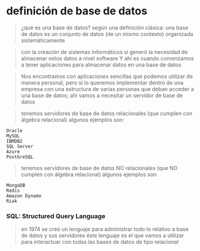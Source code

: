 # definición de base de datos

> ¿qué es una base de datos?
> según una definición clásica: una base de datos es un conjunto de datos (de un mismo contexto) organizada sistemáticamente

> con la creación de sistemas informáticos si generó la necesidad de almacenar estos datos a nivel software
> Y ahí es cuando comenzamos a tener aplicaciones para almacenar datos en una base de datos

> Nos encontramos con aplicaciones sencillas que podemos utilizar de manera personal, pero si lo queremos implementar dentro de una empresa con una estructura de varias personas que deban acceder a una base de datos; ahí vamos a necesitar un servidor de base de datos

> tenemos servidores de base de datos relacionales (que cumplen con álgebra relacional)
> algunos ejemplos son:

    Oracle
    MySQL
    IBMDB2
    SQL Server
    Azure
    PostGreSQL

 
> tenemos servidores de base de datos NO relacionales (que NO cumplen con álgebra relacional)
> algunos ejemplos son:
 
    MongoDB
    Redis
    Amazon Dynamo
    Riak

### SQL: Structured Query Language

> en 1974 se creó un lenguaje para administrar todo lo relativo a base de datos y sus servidores
> éste lenguaje es el que vamos a utilizar para interactuar con todas las bases de datos de tipo relacional
 